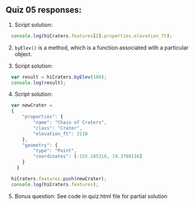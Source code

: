 ## Quiz 05 responses:

1.  Script solution:

```JavaScript
  console.log(hiCraters.features[2].properties.elevation_ft);
```

2.  `byElev()` is a method, which is a function associated with a particular object.

3.  Script solution:

```JavaScript
  var result = hiCraters.byElev(100);
  console.log(result);
```

4.  Script solution:

```JavaScript
  var newCrater =
  {
      "properties": {
          "name": "Chain of Craters",
          "class": "Crater",
          "elevation_ft": 3110
      },
      "geometry": {
          "type": "Point",
          "coordinates": [-155.185318, 19.3709116]
      }
    }

  hiCraters.features.push(newCrater);
  console.log(hiCraters.features);
```

5. Bonus question: See code in quiz.html file for partial solution
